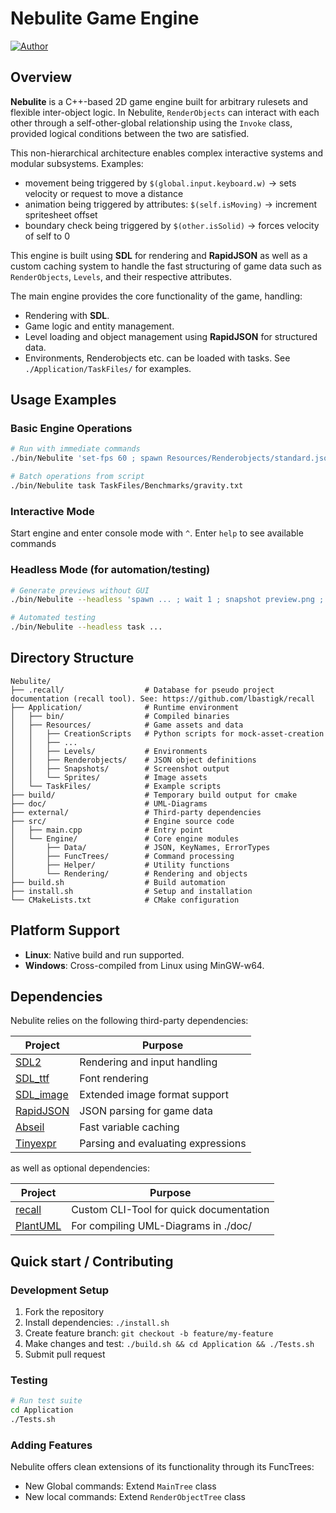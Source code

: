 # Nebulite Game Engine
[![Author](https://img.shields.io/badge/Author-lbastigk-blue)](https://github.com/lbastigk)

## Overview

**Nebulite** is a C++-based 2D game engine built for arbitrary rulesets and flexible inter-object logic.
In Nebulite, `RenderObjects` can interact with each other through a self-other-global relationship using the `Invoke` class, 
provided logical conditions between the two are satisfied.

This non-hierarchical architecture enables complex interactive systems and modular subsystems. Examples:
- movement being triggered by `$(global.input.keyboard.w)` -> sets velocity or request to move a distance
- animation being triggered by attributes: `$(self.isMoving)` -> increment spritesheet offset
- boundary check being triggered by `$(other.isSolid)` -> forces velocity of self to 0

This engine is built using **SDL** for rendering and **RapidJSON** as well as a custom caching system to handle the fast structuring of game data such as `RenderObjects`, `Levels`, and their respective attributes.

The main engine provides the core functionality of the game, handling:

- Rendering with **SDL**.
- Game logic and entity management.
- Level loading and object management using **RapidJSON** for structured data.
- Environments, Renderobjects etc. can be loaded with tasks. See `./Application/TaskFiles/` for examples.

## Usage Examples

### Basic Engine Operations
```bash
# Run with immediate commands
./bin/Nebulite 'set-fps 60 ; spawn Resources/Renderobjects/standard.json ; wait 1 ; snapshot'

# Batch operations from script
./bin/Nebulite task TaskFiles/Benchmarks/gravity.txt
```

### Interactive Mode
Start engine and enter console mode with `^`. Enter `help` to see available commands

### Headless Mode (for automation/testing)
```bash
# Generate previews without GUI
./bin/Nebulite --headless 'spawn ... ; wait 1 ; snapshot preview.png ; exit'

# Automated testing
./bin/Nebulite --headless task ...
```

## Directory Structure

```
Nebulite/
├── .recall/                  # Database for pseudo project documentation (recall tool). See: https://github.com/lbastigk/recall
├── Application/              # Runtime environment
│   ├── bin/                  # Compiled binaries
│   ├── Resources/            # Game assets and data
│   │   ├── CreationScripts   # Python scripts for mock-asset-creation
│   │   ├── ...
│   │   ├── Levels/           # Environments
│   │   ├── Renderobjects/    # JSON object definitions
│   │   ├── Snapshots/        # Screenshot output
│   │   └── Sprites/          # Image assets
│   └── TaskFiles/            # Example scripts
├── build/                    # Temporary build output for cmake
├── doc/                      # UML-Diagrams
├── external/                 # Third-party dependencies
├── src/                      # Engine source code
│   ├── main.cpp              # Entry point
│   └── Engine/               # Core engine modules
│       ├── Data/             # JSON, KeyNames, ErrorTypes
│       ├── FuncTrees/        # Command processing
│       ├── Helper/           # Utility functions
│       └── Rendering/        # Rendering and objects
├── build.sh                  # Build automation
├── install.sh                # Setup and installation
└── CMakeLists.txt            # CMake configuration
```

## Platform Support

- **Linux**: Native build and run supported.
- **Windows**: Cross-compiled from Linux using MinGW-w64.

## Dependencies

Nebulite relies on the following third-party dependencies:

| Project                                               | Purpose                                      |
|-------------------------------------------------------|----------------------------------------------|
| [SDL2](https://www.libsdl.org/)                       | Rendering and input handling                 |
| [SDL_ttf](https://github.com/libsdl-org/SDL_ttf)      | Font rendering                               |
| [SDL_image](https://github.com/libsdl-org/SDL_image)  | Extended image format support                |
| [RapidJSON](https://github.com/Tencent/rapidjson)     | JSON parsing for game data                   |
| [Abseil](https://abseil.io/)                          | Fast variable caching                        |
| [Tinyexpr](https://github.com/codeplea/tinyexpr)      | Parsing and evaluating expressions           |

as well as optional dependencies:

| Project                                               | Purpose                                      |
|-------------------------------------------------------|----------------------------------------------|
| [recall](https://github.com/lbastigk/recall/)         | Custom CLI-Tool for quick documentation      |
| [PlantUML](https://plantuml.com/)                     | For compiling UML-Diagrams in ./doc/         |

## Quick start / Contributing

### Development Setup
1. Fork the repository
2. Install dependencies: `./install.sh`
3. Create feature branch: `git checkout -b feature/my-feature`
4. Make changes and test: `./build.sh && cd Application && ./Tests.sh`
5. Submit pull request

### Testing
```bash
# Run test suite
cd Application
./Tests.sh
```

### Adding Features

Nebulite offers clean extensions of its functionality through its FuncTrees:
- New Global commands: Extend `MainTree` class
- New local commands: Extend `RenderObjectTree` class